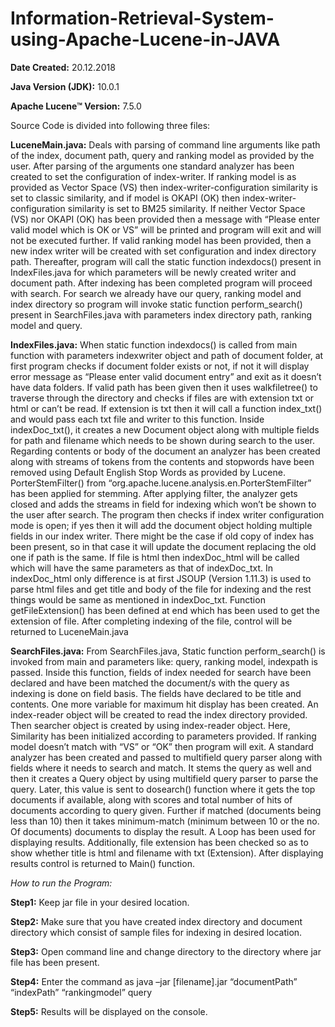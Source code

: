 # Information-Retrieval-System-using-Apache-Lucene-in-JAVA

**Date Created:** 20.12.2018

**Java Version (JDK):** 10.0.1

**Apache Lucene™ Version:** 7.5.0

Source Code is divided into following three files:

**LuceneMain.java:** 
Deals with parsing of command line arguments like path of the index, document path, query and ranking model as provided by the user. After parsing of the arguments one standard analyzer has been created to set the configuration of index-writer. If ranking model is as provided as Vector Space (VS) then index-writer-configuration similarity is set to classic similarity, and if model is OKAPI (OK) then index-writer-configuration similarity is set to BM25 similarity. If neither Vector Space (VS) nor OKAPI (OK) has been provided then a message with “Please enter valid model which is OK or VS” will be printed and program will exit and will not be executed further. If valid ranking model has been provided, then a new index writer will be created with set configuration and index directory path. Thereafter, program will call the static function indexdocs() present in IndexFiles.java for which parameters will be newly created writer and document path. After indexing has been completed program will proceed with search. For search we already have our query, ranking model and index directory so program will invoke static function perform_search() present in SearchFiles.java with parameters index directory path, ranking model and query.

**IndexFiles.java:**
When static function indexdocs() is called from main function with parameters indexwriter object and path of document folder, at first program checks if document folder exists or not, if not it will display error message as “Please enter valid document entry” and exit as it doesn’t have data folders. If valid path has been given then it uses walkfiletree() to traverse through the directory and checks if files are with extension txt or html or can’t be read. If extension is txt then it will call a function index_txt() and would pass each txt file and writer to this function. Inside indexDoc_txt(), it creates a new Document object along with multiple fields for path and filename which needs to be shown during search to the user. Regarding contents or body of the document an analyzer has been created along with streams of tokens from the contents and stopwords have been removed using Default English Stop Words as provided by Lucene. PorterStemFilter() from “org.apache.lucene.analysis.en.PorterStemFilter” has been applied for stemming. After applying filter, the analyzer gets closed and adds the streams in field for indexing which won’t be shown to the user after search. The program then checks if index writer configuration mode is open; if yes then it will add the document object holding multiple fields in our index writer. There might be the case if old copy of index has been present, so in that case it will update the document replacing the old one if path is the same. If file is html then indexDoc_html will be called which will have the same parameters as that of indexDoc_txt. In indexDoc_html only difference is at first JSOUP (Version 1.11.3) is used to parse html files and get title and body of the file for indexing and the rest things would be same as mentioned in indexDoc_txt. Function getFileExtension() has been defined at end which has been used to get the extension of file. After completing indexing of the file, control will be returned to LuceneMain.java

**SearchFiles.java:**
From SearchFiles.java, Static function perform_search() is invoked from main and parameters like: query, ranking model, indexpath is passed. Inside this function, fields of index needed for search have been declared and have been matched the document/s with the query as indexing is done on field basis. The fields have declared to be title and contents. One more variable for maximum hit display has been created. An index-reader object will be created to read the index directory provided. Then searcher object is created by using index-reader object. Here, Similarity has been initialized according to parameters provided. If ranking model doesn’t match with “VS” or “OK” then program will exit. A standard analyzer has been created and passed to multifield query parser along with fields where it needs to search and match. It stems the query as well and then it creates a Query object by using multifield query parser to parse the query. Later, this value is sent to dosearch() function where it gets the top documents if available, along with scores and total number of hits of documents according to query given. Further if matched (documents being less than 10) then it takes minimum-match (minimum between 10 or the no. Of documents) documents to display the result. A Loop has been used for displaying results. Additionally, file extension has been checked so as to show whether title is html and filename with txt (Extension). After displaying results control is returned to Main() function.

_How to run the Program:_

**Step1:** Keep jar file in your desired location.

**Step2:** Make sure that you have created index directory and document directory which consist of sample files for indexing in desired location.

**Step3:** Open command line and change directory to the directory where jar file has been present.

**Step4:** Enter the command as
	java –jar [filename].jar “documentPath” “indexPath” “rankingmodel” query
	
**Step5:** Results will be displayed on the console.
